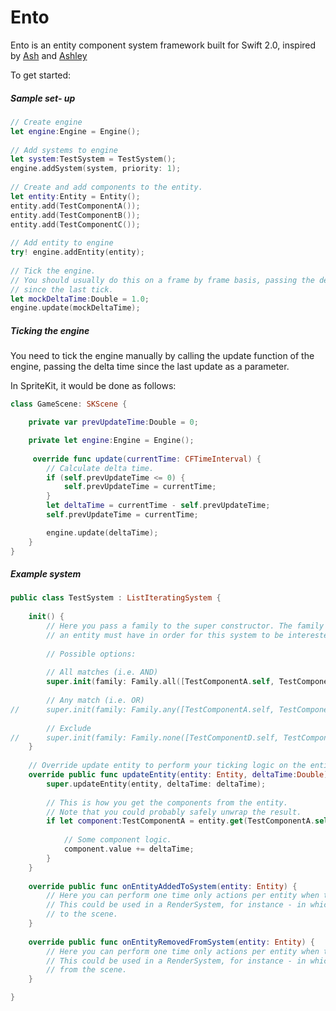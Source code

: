 # Ento

Ento is an entity component system framework built for Swift 2.0, inspired by [Ash](http://github.com/richardlord/Ash) and [Ashley](https://github.com/libgdx/ashley)

To get started:

##### Sample set- up

```swift
// Create engine
let engine:Engine = Engine();
		
// Add systems to engine
let system:TestSystem = TestSystem();
engine.addSystem(system, priority: 1);
		
// Create and add components to the entity.
let entity:Entity = Entity();
entity.add(TestComponentA());
entity.add(TestComponentB());
entity.add(TestComponentC());
		
// Add entity to engine
try! engine.addEntity(entity);
		
// Tick the engine.
// You should usually do this on a frame by frame basis, passing the delta time
// since the last tick.
let mockDeltaTime:Double = 1.0;
engine.update(mockDeltaTime);
```

##### Ticking the engine

You need to tick the engine manually by calling the update function of the engine, passing the delta time since the last update as a parameter.

In SpriteKit, it would be done as follows:

```swift
class GameScene: SKScene {

	private var prevUpdateTime:Double = 0;

	private let engine:Engine = Engine();
   
	 override func update(currentTime: CFTimeInterval) {		
		// Calculate delta time.
		if (self.prevUpdateTime <= 0) {
			self.prevUpdateTime = currentTime;
		}
		let deltaTime = currentTime - self.prevUpdateTime;
		self.prevUpdateTime = currentTime;

		engine.update(deltaTime);
	}
}
```

##### Example system

```swift
public class TestSystem : ListIteratingSystem {
	
	init() {
		// Here you pass a family to the super constructor. The family determines what components
		// an entity must have in order for this system to be interested in it.
		
		// Possible options:
		
		// All matches (i.e. AND)
		super.init(family: Family.all([TestComponentA.self, TestComponentB.self]));
		
		// Any match (i.e. OR)
//		super.init(family: Family.any([TestComponentA.self, TestComponentB.self]));
		
		// Exclude
//		super.init(family: Family.none([TestComponentD.self, TestComponentC.self]));
	}
	
	// Override update entity to perform your ticking logic on the entity.
	override public func updateEntity(entity: Entity, deltaTime:Double) {
		super.updateEntity(entity, deltaTime: deltaTime);
		
		// This is how you get the components from the entity.
		// Note that you could probably safely unwrap the result.
		if let component:TestComponentA = entity.get(TestComponentA.self) {
			
			// Some component logic.
			component.value += deltaTime;
		}
	}
	
	override public func onEntityAddedToSystem(entity: Entity) {
		// Here you can perform one time only actions per entity when they are known to the system
		// This could be used in a RenderSystem, for instance - in which you might add a component's display node
		// to the scene.
	}
	
	override public func onEntityRemovedFromSystem(entity: Entity) {
		// Here you can perform one time only actions per entity when they are removed from the system
		// This could be used in a RenderSystem, for instance - in which you might remove a component's display node
		// from the scene.
	}	

}
```





